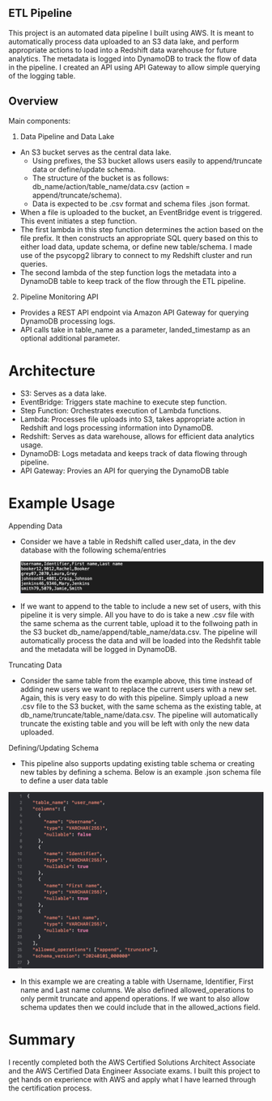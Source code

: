 ## ETL Pipeline

This project is an automated data pipeline I built using AWS. It is meant to automatically process data uploaded to an S3 data lake, and perform appropriate actions to load into a Redshift data warehouse for future analytics. The metadata is logged into DynamoDB to track the flow of data in the pipeline. I created an API using API Gateway to allow simple querying of the logging table.

## Overview 

Main components:

1. Data Pipeline and Data Lake
  * An S3 bucket serves as the central data lake.
    * Using prefixes, the S3 bucket allows users easily to append/truncate data or define/update schema.
    * The structure of the bucket is as follows: db_name/action/table_name/data.csv (action = append/truncate/schema).
    * Data is expected to be .csv format and schema files .json format.
  * When a file is uploaded to the bucket, an EventBridge event is triggered. This event initiates a step function.
  * The first lambda in this step function determines the action based on the file prefix. It then constructs an appropriate SQL query based on this to either         load data, update schema, or define new table/schema. I made use of the psycopg2 library to connect to my Redshift cluster and run queries.
  * The second lambda of the step function logs the metadata into a DynamoDB table to keep track of the flow through the ETL pipeline.
  
2. Pipeline Monitoring API
  * Provides a REST API endpoint via Amazon API Gateway for querying DynamoDB processing logs.
  * API calls take in table_name as a parameter, landed_timestamp as an optional additional parameter.

# Architecture

* S3: Serves as a data lake.
* EventBridge: Triggers state machine to execute step function.
* Step Function: Orchestrates execution of Lambda functions.
* Lambda: Processes file uploads into S3, takes appropriate action in Redshift and logs processing information into DynamoDB.
* Redshift: Serves as data warehouse, allows for efficient data analytics usage.
* DynamoDB: Logs metadata and keeps track of data flowing through pipeline.
* API Gateway: Provies an API for querying the DynamoDB table


# Example Usage

Appending Data

* Consider we have a table in Redshift called user_data, in the dev database with the following schema/entries

   ![Example Data](./user_data_example.png)

* If we want to append to the table to include a new set of users, with this pipeline it is very simple. All you have to do is take a new .csv file with the same schema as the current table, upload it to the follwoing path in the S3 bucket db_name/append/table_name/data.csv. The pipeline will automatically process the data and will be loaded into the Redshfit table and the metadata will be logged in DynamoDB.

Truncating Data

* Consider the same table from the example above, this time instead of adding new users we want to replace the current users with a new set. Again, this is very easy to do with this pipeline. Simply upload a new .csv file to the S3 bucket, with the same schema as the existing table, at db_name/truncate/table_name/data.csv. The pipeline will automatically truncate the existing table and you will be left with only the new data uploaded.


Defining/Updating Schema

* This pipeline also supports updating existing table schema or creating new tables by defining a schema. Below is an example .json schema file to define a user data table

![Example Schema](./schema_example.png)

* In this example we are creating a table with Username, Identifier, First name and Last name columns. We also defined allowed_operations to only permit truncate and append operations. If we want to also allow schema updates then we could include that in the allowed_actions field.

# Summary

I recently completed both the AWS Certified Solutions Architect Associate and the AWS Certified Data Engineer Associate exams. I built this project to get hands on experience with AWS and apply what I have learned through the certification process. 









  
